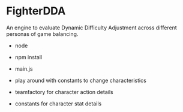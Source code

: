 # FighterDDA
An engine to evaluate Dynamic Difficulty Adjustment across different personas of game balancing.

- node
- npm install
- main.js

- play around with constants to change characteristics
- teamfactory for character action details
- constants for character stat details